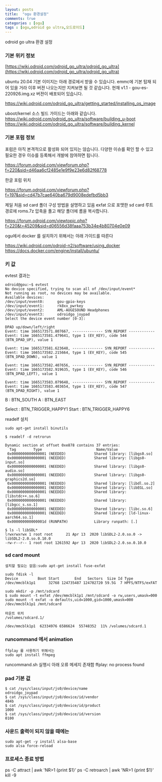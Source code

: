 ```yaml
---
layout: posts
title:  "ogu 환경설정"
comments: true
categories : [ogu]
tags : [ogu,odroid go ultra,오드로이드]
---
```


odroid go ultra 환경 설정

### 기본 위키 정보

[https://wiki.odroid.com/odroid_go_ultra/odroid_go_ultra](https://wiki.odroid.com/odroid_go_ultra/odroid_go_ultra)

ubuntu 20.04 기본 이미지는 아래 경로에서 받을 수 있습니다.
emmc에 기본 탑재 되어 있을 거라 이후 버젼 나오는지만 지켜보면 될 것 같습니다.
현재 v1.1 - gou-es-220926.img.xz 버젼이 배포되어 있습니다.

https://wiki.odroid.com/odroid_go_ultra/getting_started/installing_os_image

uboot/kernel 소스 빌드 가이드는 아래와 같습니다.
https://wiki.odroid.com/odroid_go_ultra/software/building_u-boot
https://wiki.odroid.com/odroid_go_ultra/software/building_kernel

### 기본 포럼 정보

포럼은 아직 본격적으로 활성화 되어 있지는 않습니다. 다양한 이슈를 확인 할 수 있고 필요한 경우 이슈를 등록해서 개발에 참여하면 됩니다.

https://forum.odroid.com/viewforum.php?f=220&sid=d46aa6cf2485e1e9f9e23e6d82f68778


한글 포럼 위치

https://forum.odroid.com/viewforum.php?f=197&sid=cd47b7cae640ba679d9008edefbd5bb3


제일 처음 sd card 폴더 구성 방법을 설명하고 있음
exfat 으로 포맷한 sd card 루트 경로에 roms.7z 압축을 풀고 해당 폴더에 롬을 복사합니다.

https://forum.odroid.com/viewtopic.php?f=220&t=45209&sid=d06556d38faaa753b34e4b80704e0e09


ogu에서 docker 를 설치하기 위해서는 아래 가이드를 따른다

https://wiki.odroid.com/odroid-n2/software/using_docker
https://docs.docker.com/engine/install/ubuntu/


### 키 값

evtest 결과는

    odroid@gou:~$ evtest
    No device specified, trying to scan all of /dev/input/event*
    Not running as root, no devices may be available.
    Available devices:
    /dev/input/event0:      gou-gpio-keys
    /dev/input/event1:      rk8xx_pwrkey
    /dev/input/event2:      AML-AUGESOUND Headphones
    /dev/input/event3:      odroidgo_joypad
    Select the device event number [0-3]:

    DPAD up/down/left/right
    Event: time 1665173571.807667, -------------- SYN_REPORT ------------
    Event: time 1665173581.479641, type 1 (EV_KEY), code 544 (BTN_DPAD_UP), value 1

    Event: time 1665173581.623648, -------------- SYN_REPORT ------------
    Event: time 1665173582.215664, type 1 (EV_KEY), code 545 (BTN_DPAD_DOWN), value 1

    Event: time 1665173582.407656, -------------- SYN_REPORT ------------
    Event: time 1665173582.919635, type 1 (EV_KEY), code 546 (BTN_DPAD_LEFT), value 1

    Event: time 1665173583.079648, -------------- SYN_REPORT ------------
    Event: time 1665173583.403654, type 1 (EV_KEY), code 547 (BTN_DPAD_RIGHT), value 1

B : BTN_SOUTH
A : BTN_EAST

Select : BTN_TRIGGER_HAPPY1
Start : BTN_TRIGGER_HAPPY6

readelf 설치

    sudo apt-get install binutils

    $ readelf -d retrorun

    Dynamic section at offset 0xe878 contains 37 entries:
      Tag        Type                         Name/Value
     0x0000000000000001 (NEEDED)             Shared library: [libgs0.so]
     0x0000000000000001 (NEEDED)             Shared library: [libgs0-input.so]
     0x0000000000000001 (NEEDED)             Shared library: [libgs0-audio.so]
     0x0000000000000001 (NEEDED)             Shared library: [libgs0-graphics2d.so]
     0x0000000000000001 (NEEDED)             Shared library: [libdl.so.2]
     0x0000000000000001 (NEEDED)             Shared library: [libEGL.so]
     0x0000000000000001 (NEEDED)             Shared library: [libstdc++.so.6]
     0x0000000000000001 (NEEDED)             Shared library: [libgcc_s.so.1]
     0x0000000000000001 (NEEDED)             Shared library: [libc.so.6]
     0x0000000000000001 (NEEDED)             Shared library: [ld-linux-aarch64.so.1]
     0x000000000000001d (RUNPATH)            Library runpath: [.]

    $ ls -l libSDL*
    lrwxrwxrwx 1 root root      21 Apr 13  2020 libSDL2-2.0.so.0 -> libSDL2-2.0.so.0.10.0
    -rw-r--r-- 1 root root 1261592 Apr 13  2020 libSDL2-2.0.so.0.10.0

### sd card mount

    설치할 필요는 없음:sudo apt-get install fuse-exfat

    sudo fdisk -l
    Device         Boot Start       End   Sectors  Size Id Type
    /dev/mmcblk1p1      32768 124735487 124702720 59.5G  7 HPFS/NTFS/exFAT

    sudo mkdir -p /mnt/sdcard
    $ sudo mount -t exfat /dev/mmcblk1p1 /mnt/sdcard -o rw,users,umask=000
    sudo mount -t exfat -o defaults,uid=1000,gid=1000,umask=000 /dev/mmcblk1p1 /mnt/sdcard

    마운트 위치
    /volumes/sdcard.1/

    /dev/mmcblk1p1  62334976 6586624  55748352  11% /volumes/sdcard.1

### runcommand 에서 animation

    ffplay 를 사용하기 위해서는
    sudo apt install ffmpeg

runcommand.sh 실행시 아래 오류 메세지 존재함
    ffplay: no process found

### pad 기본 겂

    $ cat /sys/class/input/js0/device/name
    odroidgo_joypad
    $ cat /sys/class/input/js0/device/id/vendor
    484b
    $ cat /sys/class/input/js0/device/id/product
    1000
    $ cat /sys/class/input/js0/device/id/version
    0100

### 사운드 출력이 되지 않을 때에는

    sudo apt-get -y install alsa-base
    sudo alsa force-reload


### 프로세스 종료 방법

ps -C attract | awk 'NR>1 {print $1}'
ps -C retroarch | awk 'NR>1 {print $1}'
kill -9 <proc-id>
